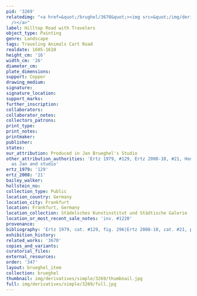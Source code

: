 ```yaml
---
pid: '3269'
relatedimg: "<a href=&quot;/brughel/3670&quot;><img src=&quot;/img/derivatives/simple/3670/thumbnail.jpg&quot;
  /></a>"
label: Hilltop Road with Travelers
object_type: Painting
genre: Landscape
tags: Traveling Animals Cart Road
realdate: 1605-1610
height_cm: '16'
width_cm: '26'
diameter_cm: 
plate_dimensions: 
support: Copper
drawing_medium: 
signature: 
signature_location: 
support_marks: 
further_inscription: 
collaborators: 
collaborator_notes: 
collectors_patrons: 
print_type: 
print_notes: 
printmaker: 
publisher: 
states: 
our_attribution: Produced in Jan Brueghel's Studio
other_attribution_authorities: 'Ertz 1979, #129, Ertz 2008-10, #21, Honig database
  as Jan and studio'
ertz_1979: '129'
ertz_2008: '21'
bailey_walker: 
hollstein_no: 
collection_type: Public
location_country: Germany
location_city: Frankfurt
location: Frankfurt, Germany
location_collection: Städelsches Kunstinstitut und Städtische Galerie
location_or_most_recent_sale_notes: 'inv. #1220'
provenance: 
bibliography: 'Ertz 1979, cat. #129, fig. 296|Ertz 2008-10, cat. #21, pp. 107-110'
exhibition_history: 
related_works: '3670'
copies_and_variants: 
curatorial_files: 
external_resources: 
order: '347'
layout: brueghel_item
collection: brueghel
thumbnail: img/derivatives/simple/3269/thumbnail.jpg
full: img/derivatives/simple/3269/full.jpg
---
```

